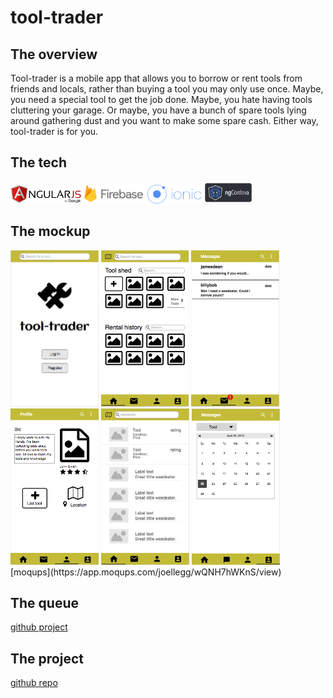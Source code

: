 # tool-trader

## The overview

Tool-trader is a mobile app that allows you to borrow or rent tools from friends and locals, rather than buying a tool you may only use once. Maybe, you need a special tool to get the job done. Maybe, you hate having tools cluttering your garage. Or maybe, you have a bunch of spare tools lying around gathering dust and you want to make some spare cash. Either way, tool-trader is for you.

## The tech
<img src="img/angular.png" alt="Angular" height="30px">
<img src="img/firebase.png" alt="Firebase" height="32px">
<img src="img/ionic.png" alt="Ionic" height="30px">
<img src="img/ngCordova.png" alt="ngCordova" height="35px">

## The mockup
<img src="img/login.png" alt="login" height= "250px">
<img src="img/home-screen.png" alt="login" height= "250px">
<img src="img/messages.png" alt="login" height= "250px">
<img src="img/profile.png" alt="login" height= "250px">
<img src="img/tool-search.png" alt="login" height= "250px">
<img src="img/calendar.png" alt="login" height= "250px">
<br>
[moqups](https://app.moqups.com/joellegg/wQNH7hWKnS/view)

## The queue
[github project](https://github.com/joellegg/tool-trader-ionic/projects/1)

## The project
[github repo](https://github.com/joellegg/tool-trader-ionic)
